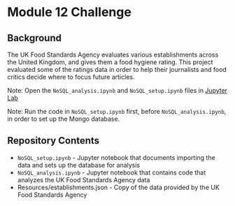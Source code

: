 # Module 12 Challenge

## Background
The UK Food Standards Agency evaluates various establishments across the United Kingdom, and gives them a food hygiene rating. This project evaluated some of the ratings data in order to help their journalists and food critics decide where to focus future articles.

Note: Open the `NoSQL_analysis.ipynb` and `NoSQL_setup.ipynb` files in [Jupyter Lab](https://jupyter.org/)

Note: Run the code in `NoSQL_setup.ipynb` first, before `NoSQL_analysis.ipynb`, in order to set up the Mongo database.

## Repository Contents
- `NoSQL_setup.ipynb` - Jupyter notebook that documents importing the data and sets up the database for analysis
- `NoSQL_analysis.ipynb` - Jupyter notebook that contains code that analyzes the UK Food Standards Agency data
- Resources/establishments.json - Copy of the data provided by the UK Food Standards Agency
